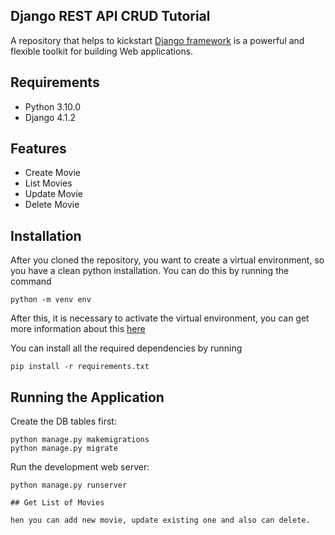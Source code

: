 ## Django REST API CRUD Tutorial
A repository that helps to kickstart [Django framework](https://www.djangoproject.com/) is a powerful and flexible toolkit for building Web applications.

## Requirements
- Python 3.10.0
- Django 4.1.2

## Features

- Create Movie
- List Movies
- Update Movie
- Delete Movie


## Installation
After you cloned the repository, you want to create a virtual environment, so you have a clean python installation.
You can do this by running the command
```
python -m venv env
```

After this, it is necessary to activate the virtual environment, you can get more information about this [here](https://docs.python.org/3/tutorial/venv.html)

You can install all the required dependencies by running
```
pip install -r requirements.txt
```
## Running the Application

Create the DB tables first:
```
python manage.py makemigrations
python manage.py migrate
```
Run the development web server:
```
python manage.py runserver 

## Get List of Movies

hen you can add new movie, update existing one and also can delete.